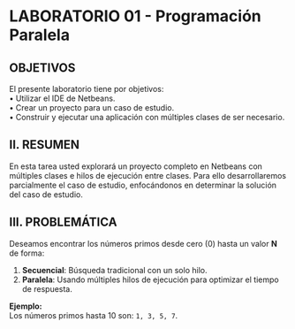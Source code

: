 # LABORATORIO 01 - Programación Paralela

## OBJETIVOS  
El presente laboratorio tiene por objetivos:  
• Utilizar el IDE de Netbeans.  
• Crear un proyecto para un caso de estudio.  
• Construir y ejecutar una aplicación con múltiples clases de ser necesario.  

## II. RESUMEN  
En esta tarea usted explorará un proyecto completo en Netbeans con múltiples clases e hilos de ejecución entre clases. Para ello desarrollaremos parcialmente el caso de estudio, enfocándonos en determinar la solución del caso de estudio.  

## III. PROBLEMÁTICA  
Deseamos encontrar los números primos desde cero (0) hasta un valor **N** de forma:  
1. **Secuencial**: Búsqueda tradicional con un solo hilo.  
2. **Paralela**: Usando múltiples hilos de ejecución para optimizar el tiempo de respuesta.  

**Ejemplo:**  
Los números primos hasta 10 son: `1, 3, 5, 7`.  
